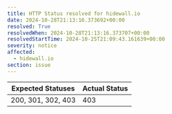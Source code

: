 ```yaml
---
title: HTTP Status resolved for hidewall.io
date: 2024-10-28T21:13:16.373692+00:00
resolved: True
resolvedWhen: 2024-10-28T21:13:16.373707+00:00
resolvedStartTime: 2024-10-25T21:09:43.161639+00:00
severity: notice
affected:
  - hidewall.io
section: issue
---
```


| Expected Statuses | Actual Status  |
|-------------------|----------------|
| 200, 301, 302, 403 | 403 |
